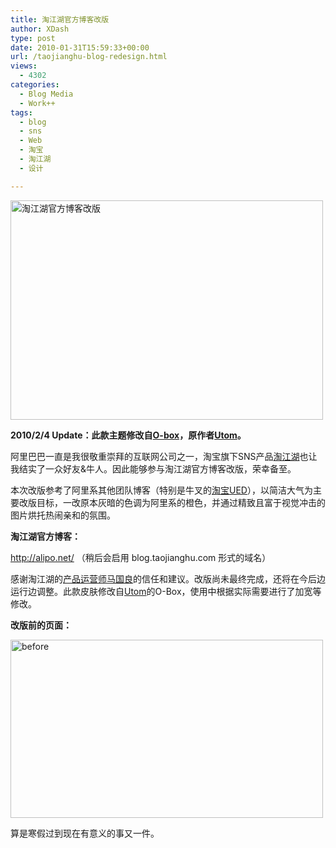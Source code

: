 ```yaml
---
title: 淘江湖官方博客改版
author: XDash
type: post
date: 2010-01-31T15:59:33+00:00
url: /taojianghu-blog-redesign.html
views:
  - 4302
categories:
  - Blog Media
  - Work++
tags:
  - blog
  - sns
  - Web
  - 淘宝
  - 淘江湖
  - 设计

---
```

<img loading="lazy" decoding="async" style="border: 0px initial initial;" title="淘江湖官方博客改版" src="http://www.fanbing.net/wp-content/uploads/2010/01/2010-01-31_233618.png" alt="淘江湖官方博客改版" width="500" height="351" />

**2010/2/4 Update：此款主题修改自<a href="http://utombox.com/wp-theme-o-box-release/" target="_blank">O-box</a>，原作者<a href="http://utombox.com/" target="_blank">Utom</a>。**

阿里巴巴一直是我很敬重崇拜的互联网公司之一，淘宝旗下SNS产品<a href="http://www.taojianghu.com" target="_blank">淘江湖</a>也让我结实了一众好友&牛人。因此能够参与淘江湖官方博客改版，荣幸备至。

本次改版参考了阿里系其他团队博客（特别是牛叉的<a href="http://ued.taobao.com" target="_blank">淘宝UED</a>），以简洁大气为主要改版目标，一改原本灰暗的色调为阿里系的橙色，并通过精致且富于视觉冲击的图片烘托热闹亲和的氛围。

**淘江湖官方博客：**

<http://alipo.net/> （稍后会启用 blog.taojianghu.com 形式的域名）

<!--more-->

感谢淘江湖的<a href="http://pdpo.iyenei.com/" target="_blank">产品运营师马国良</a>的信任和建议。改版尚未最终完成，还将在今后边运行边调整。此款皮肤修改自<a href="http://utombox.com/" target="_blank">Utom</a>的O-Box，使用中根据实际需要进行了加宽等修改。

**改版前的页面：**

[<img loading="lazy" decoding="async" class="alignnone size-full wp-image-2628" title="before" src="http://www.fanbing.net/wp-content/uploads/2010/01/before.png" alt="before" width="500" height="285" srcset="http://xdash.one/wp-content/uploads/2010/01/before.png 500w, http://xdash.one/wp-content/uploads/2010/01/before-300x171.png 300w" sizes="(max-width: 500px) 100vw, 500px" />][1]

算是寒假过到现在有意义的事又一件。

 [1]: http://www.fanbing.net/wp-content/uploads/2010/01/before.png
